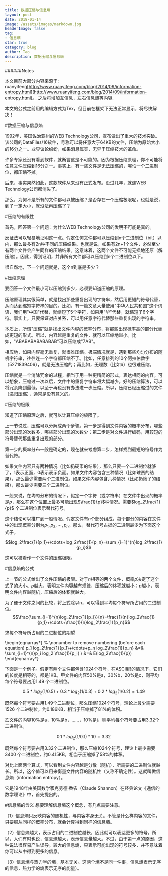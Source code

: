 ```yaml
---
title: 数据压缩与信息熵
layout: post
date: 2018-01-14
image: /assets/images/markdown.jpg
headerImage: false
tag:
- 信息熵
star: true
category: blog
author: Tao
description: 数据压缩与信息熵
---
```




######Notes

本文目前大部分内容来源于: ruanyifeng[http://www.ruanyifeng.com/blog/2014/09/information-entropy.html](http://www.ruanyifeng.com/blog/2014/09/information-entropy.html)。
之后将增加互信息，左右信息熵等内容.

本文的公式之前用的编辑方式为Tex，但目前在框架下无法正常显示，将尽快解决！



#数据压缩与信息熵

1992年，美国佐治亚州的WEB Technology公司，宣布做出了重大的技术突破。
该公司的DataFiles/16软件，号称可以将任意大于64KB的文件，压缩为原始大小的16分之一。业界议论纷纷，如果消息属实，无异于压缩技术的革命。

许多专家还没有看到软件，就断言这是不可能的。因为根据压缩原理，你不可能将任意文件压缩到16分之一。事实上，有一些文件是无法压缩的，哪怕一个二进制位，都压缩不掉。

后来，事实果然如此，这款软件从来没有正式发布。没过几年，就连WEB Technology公司都消失了。

那么，为何不是所有的文件都可以被压缩？是否存在一个压缩极限呢，也就是说，到了一定大小，就没法再压缩了？

#压缩的有限性

首先，回答第一个问题：为什么WEB Technology公司的发明不可能是真的。

反证法可以轻易地证明这一点。假定任何文件都可以压缩到n个二进制位（bit）以内，那么最多有2n种不同的压缩结果。也就是说，如果有2n+1个文件，必然至少有两个文件会产生同样的压缩结果。这意味着，这两个文件不可能无损地还原（解压缩）。因此，得到证明，并非所有文件都可以压缩到n个二进制位以下。

很自然地，下一个问题就是，这个n到底是多少？

#压缩原理

要回答一个文件最小可以压缩到多少，必须要知道压缩的原理。

压缩原理其实很简单，就是找出那些重复出现的字符串，然后用更短的符号代替，从而达到缩短字符串的目的。比如，有一篇文章大量使用"中华人民共和国"这个词语，我们用"中国"代替，就缩短了5个字符，如果用"华"代替，就缩短了6个字符。事实上，只要保证对应关系，可以用任意字符代替那些重复出现的字符串。

本质上，所谓"压缩"就是找出文件内容的概率分布，将那些出现概率高的部分代替成更短的形式。所以，内容越是重复的文件，就可以压缩地越小。比如，"ABABABABABABAB"可以压缩成"7AB"。


相应地，如果内容毫无重复，就很难压缩。极端情况就是，遇到那些均匀分布的随机字符串，往往连一个字符都压缩不了。比如，任意排列的10个阿拉伯数字（5271839406），就是无法压缩的；再比如，无理数（比如π）也很难压缩。




压缩就是一个消除冗余的过程，相当于用一种更精简的形式，表达相同的内容。可以想象，压缩过一次以后，文件中的重复字符串将大幅减少。好的压缩算法，可以将冗余降到最低，以至于再也没有办法进一步压缩。所以，压缩已经压缩过的文件（递归压缩），通常是没有意义的。

#压缩的极限

知道了压缩原理之后，就可以计算压缩的极限了。

上一节说过，压缩可以分解成两个步骤。第一步是得到文件内容的概率分布，哪些部分出现的次数多，哪些部分出现的次数少；第二步是对文件进行编码，用较短的符号替代那些重复出现的部分。

第一步的概率分布一般是确定的，现在就来考虑第二步，怎样找到最短的符号作为替代符。

如果文件内容只有两种情况（比如扔硬币的结果），那么只要一个二进制位就够了，1表示正面，0表示表示负面。如果文件内容包含三种情况（比如球赛的结果），那么最少需要两个二进制位。如果文件内容包含六种情况（比如扔筛子的结果），那么最少需要三个二进制位。

一般来说，在均匀分布的情况下，假定一个字符（或字符串）在文件中出现的概率是$p$，那么在这个位置上最多可能出现$\frac{1}{p}$种情况。需要$log_2\frac{1}{p}$ 个二进制位表示替代符号。

这个结论可以推广到一般情况。假定文件有$n$个部分组成，每个部分的内容在文件中的出现概率分别为$p_1,p_2,\cdots,p_n$。那么，替代符号占据的二进制最少为下面这个式子。

$$log_2\frac{1}{p_1}+\cdots+log_2\frac{1}{p_n}=\sum_{i=1}^{n}log_2\frac{1}{p_i}$$

这可以被看作一个文件的压缩极限。

#信息熵的公式

上一节的公式给出了文件压缩的极限。对于$n$相等的两个文件，概率$p$决定了这个式子的大小。$p$越大，表明文件内容越有规律，压缩后的体积就越小；$p$越小，表明文件内容越随机，压缩后的体积就越大。

为了便于文件之间的比较，将上式除以n，可以得到平均每个符号所占用的二进制位。
$$\frac{\sum_{i=1}^{n}log_2\frac{1}{p_i}}{n}=\frac{1}{n}log_2\frac{1}{p_1}+\cdots+\frac{1}{n}log_2\frac{1}{p_n}$$

求每个符号所占用的二进制位的期望

\begin{eqnarray*}
% \nonumber to remove numbering (before each equation)
  p_1 log_2\frac{1}{p_1}+\cdots+p_n log_2\frac{1}{p_n} &=& \sum_{i=1}^{n}p_i log_2 \frac{1}{p_i} \\
  &=& E(log_2\frac{1}{p})
\end{eqnarray*}


下面是一个例子。假定有两个文件都包含1024个符号，在ASCII码的情况下，它们的长度是相等的，都是1KB。甲文件的内容50\%是a，30\%b，20\%是c，则平均每个符号要占用1.49 个二进制位。

$$ 0.5*log_2(1/0.5) + 0.3*log_2(1/0.3) + 0.2*log_2(1/0.2)= 1.49$$


既然每个符号要占用1.49个二进制位，那么压缩1024个符号，理论上最少需要1526 个二进制位，约0.186KB，相当于压缩掉了81\%的体积。

乙文件的内容10\%是a，10\%是b，......，10\%是j，则平均每个符号要占用3.32个二进制位。

$$0.1*log_2(1/0.1)*10= 3.32$$

既然每个符号要占用3.32个二进制位，那么压缩1024个符号，理论上最少需要3400 个二进制位，约0.415KB，相当于压缩掉了58\%的体积。

对比上面两个算式，可以看到文件内容越是分散（随机），所需要的二进制位就越长。所以，这个值可以用来衡量文件内容的随机性（又称不确定性）。这就叫做信息熵（information entropy）。

它是1948年由美国数学家克劳德·香农（Claude Shannon）在经典论文《通信的数学理论》中，首先提出的。


#信息熵的含义
想要理解信息熵这个概念，有几点需要注意。

（1）信息熵只反映内容的随机性，与内容本身无关。不管是什么样内容的文件，只要服从同样的概率分布，就会计算得到同样的信息熵。

（2）信息熵越大，表示占用的二进制位越长，因此就可以表达更多的符号。所以，人们有时也说，信息熵越大，表示信息量越大。不过，由于第一点的原因，这种说法很容易产生误导。较大的信息熵，只表示可能出现的符号较多，并不意味着你可以从中得到更多的信息。

（3）信息熵与热力学的熵，基本无关。这两个熵不是同一件事，信息熵表示无序的信息，热力学的熵表示无序的能量）。




      
